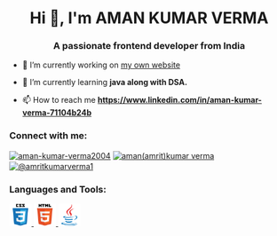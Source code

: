 <h1 align="center">Hi 👋, I'm AMAN KUMAR VERMA</h1>
<h3 align="center">A passionate frontend developer from India</h3>

- 🔭 I’m currently working on [my own website](https://aman-kumar-verma2004.github.io/My-own-website/)

- 🌱 I’m currently learning **java along with DSA.**

- 📫 How to reach me **https://www.linkedin.com/in/aman-kumar-verma-71104b24b**

<h3 align="left">Connect with me:</h3>
<p align="left">
<a href="https://twitter.com/AMANVERMA3013" target="blank"><img align="center" src="https://raw.githubusercontent.com/rahuldkjain/github-profile-readme-generator/master/src/images/icons/Social/twitter.svg" alt="aman-kumar-verma2004" height="30" width="40" /></a>
<a href="https://www.linkedin.com/in/aman-kumar-verma-71104b24b/" target="blank"><img align="center" src="https://raw.githubusercontent.com/rahuldkjain/github-profile-readme-generator/master/src/images/icons/Social/linked-in-alt.svg" alt="aman(amrit)kumar verma" height="30" width="40" /></a>
<a href="https://www.hackerrank.com/amritkumarverma1" target="blank"><img align="center" src="https://raw.githubusercontent.com/rahuldkjain/github-profile-readme-generator/master/src/images/icons/Social/hackerrank.svg" alt="@amritkumarverma1" height="30" width="40" /></a>
</p>

<h3 align="left">Languages and Tools:</h3>
<p align="left"> <a href="https://www.w3schools.com/css/" target="_blank" rel="noreferrer"> <img src="https://raw.githubusercontent.com/devicons/devicon/master/icons/css3/css3-original-wordmark.svg" alt="css3" width="40" height="40"/> </a> <a href="https://www.w3.org/html/" target="_blank" rel="noreferrer"> <img src="https://raw.githubusercontent.com/devicons/devicon/master/icons/html5/html5-original-wordmark.svg" alt="html5" width="40" height="40"/> </a> <a href="https://www.java.com" target="_blank" rel="noreferrer"> <img src="https://raw.githubusercontent.com/devicons/devicon/master/icons/java/java-original.svg" alt="java" width="40" height="40"/> </a> </p>

